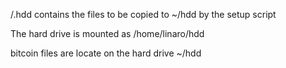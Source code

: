 /.hdd contains the files to be copied to ~/hdd by the setup script

The hard drive is mounted as /home/linaro/hdd

bitcoin files are locate on the hard drive ~/hdd
